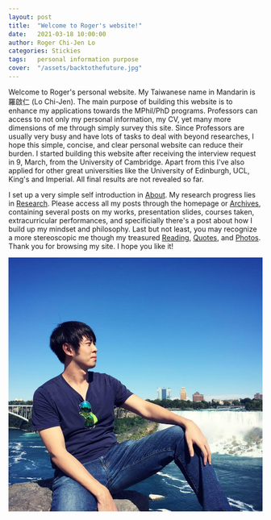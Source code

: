 ```yaml
---
layout: post
title:  "Welcome to Roger's website!"
date:   2021-03-18 10:00:00
author: Roger Chi-Jen Lo
categories: Stickies
tags:	personal information purpose
cover:  "/assets/backtothefuture.jpg"
---
```


Welcome to Roger's personal website. My Taiwanese name in Mandarin is 羅啟仁 (Lo Chi-Jen). The main purpose of building this website is to enhance my applications towards the MPhil/PhD programs. Professors can access to not only my personal information, my CV, yet many more dimensions of me through simply survey this site. Since Professors are usually very busy and have lots of tasks to deal with beyond researches, I hope this simple, concise, and clear personal website can reduce their burden. I started building this website after receiving the interview request in 9, March, from the University of Cambridge. Apart from this I've also applied for other great universities like the University of Edinburgh, UCL, King's and Imperial. All final results are not revealed so far.

I set up a very simple self introduction in [About]. My research progress lies in [Research]. Please access all my posts through the homepage or [Archives], containing several posts on my works, presentation slides, courses taken, extracurricular performances, and specificially there's a post about how I build up my mindset and philosophy. Last but not least, you may recognize a more stereoscopic me though my treasured [Reading], [Quotes], and [Photos]. Thank you for browsing my site. I hope you like it!

<a href="/assets/niagarafalls.jpg" data-lightbox="falcon9-large" data-title="Profile photo taken at Niagara Falls, Canada, at 2018">
  <img src="/assets/niagarafalls.jpg" title="Profile photo taken at Niagara Falls, Canada, at 2018">
</a>

[About]: https://rogerlo47.github.io/about/
[Archives]: https://rogerlo47.github.io/archives/
[Research]: https://rogerlo47.github.io/researches/
[Reading]: https://rogerlo47.github.io/readings/
[Quotes]: https://rogerlo47.github.io/quotes/
[Photos]: https://rogerlo47.github.io/photos/
